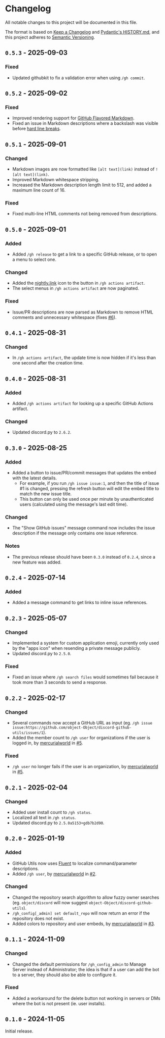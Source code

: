 # Changelog

All notable changes to this project will be documented in this file.

The format is based on [Keep a Changelog](https://keepachangelog.com/en/1.1.0/) and [Pydantic's HISTORY.md](https://github.com/pydantic/pydantic/blob/main/HISTORY.md), and this project adheres to [Semantic Versioning](https://semver.org/spec/v2.0.0.html).

## `0.5.3` - 2025-09-03

### Fixed

* Updated githubkit to fix a validation error when using `/gh commit`.

## `0.5.2` - 2025-09-02

### Fixed

* Improved rendering support for [GitHub Flavored Markdown](https://github.github.com/gfm/).
* Fixed an issue in Markdown descriptions where a backslash was visible before [hard line breaks](https://spec.commonmark.org/0.30/#hard-line-breaks).

## `0.5.1` - 2025-09-01

### Changed

* Markdown images are now formatted like `[alt text](link)` instead of `![alt text](link)`.
* Improved Markdown whitespace stripping.
* Increased the Markdown description length limit to 512, and added a maximum line count of 16.

### Fixed

* Fixed multi-line HTML comments not being removed from descriptions.

## `0.5.0` - 2025-09-01

### Added

* Added `/gh release` to get a link to a specific GitHub release, or to open a menu to select one.

### Changed

* Added the [nightly.link](https://nightly.link) icon to the button in `/gh actions artifact`.
* The select menus in `/gh actions artifact` are now paginated.

### Fixed

* Issue/PR descriptions are now parsed as Markdown to remove HTML comments and unnecessary whitespace (fixes [#6](https://github.com/object-Object/discord-github-utils/issues/6)).

## `0.4.1` - 2025-08-31

### Changed

* In `/gh actions artifact`, the update time is now hidden if it's less than one second after the creation time.

## `0.4.0` - 2025-08-31

### Added

* Added `/gh actions artifact` for looking up a specific GitHub Actions artifact.

### Changed

* Updated discord.py to `2.6.2`.

## `0.3.0` - 2025-08-25

### Added

* Added a button to issue/PR/commit messages that updates the embed with the latest details.
  * For example, if you run `/gh issue issue:1`, and then the title of issue #1 is changed, pressing the refresh button will edit the embed title to match the new issue title.
  * This button can only be used once per minute by unauthenticated users (calculated using the message's last edit time).

### Changed

* The "Show GitHub issues" message command now includes the issue description if the message only contains one issue reference.

### Notes

* The previous release should have been `0.3.0` instead of `0.2.4`, since a new feature was added.

## `0.2.4` - 2025-07-14

### Added

* Added a message command to get links to inline issue references.

## `0.2.3` - 2025-05-07

### Changed

* Implemented a system for custom application emoji, currently only used by the "apps icon" when resending a private message publicly.
* Updated discord.py to `2.5.0`.

### Fixed

* Fixed an issue where `/gh search files` would sometimes fail because it took more than 3 seconds to send a response.

## `0.2.2` - 2025-02-17

### Changed

* Several commands now accept a GitHub URL as input (eg. `/gh issue issue:https://github.com/object-Object/discord-github-utils/issues/1`).
* Added the member count to `/gh user` for organizations if the user is logged in, by [mercurialworld](https://github.com/mercurialworld) in [#5](https://github.com/object-Object/discord-github-utils/pull/5).

### Fixed

* `/gh user` no longer fails if the user is an organization, by [mercurialworld](https://github.com/mercurialworld) in [#5](https://github.com/object-Object/discord-github-utils/pull/5).

## `0.2.1` - 2025-02-04

### Changed

* Added user install count to `/gh status`.
* Localized all text in `/gh status`.
* Updated discord.py to `2.5.0a5153+gdb7b2d90`.

## `0.2.0` - 2025-01-19

### Added

* GitHub Utils now uses [Fluent](https://projectfluent.org/) to localize command/parameter descriptions.
* Added `/gh user`, by [mercurialworld](https://github.com/mercurialworld) in [#2](https://github.com/object-Object/discord-github-utils/pull/2).

### Changed

* Changed the repository search algorithm to allow fuzzy owner searches (eg. `object/discord` will now suggest `object-Object/discord-github-utils`).
* `/gh_config[_admin] set default_repo` will now return an error if the repository does not exist.
* Added colors to repository and user embeds, by [mercurialworld](https://github.com/mercurialworld) in [#3](https://github.com/object-Object/discord-github-utils/pull/3).

## `0.1.1` - 2024-11-09

### Changed

* Changed the default permissions for `/gh_config_admin` to Manage Server instead of Administrator; the idea is that if a user can add the bot to a server, they should also be able to configure it.

### Fixed

* Added a workaround for the delete button not working in servers or DMs where the bot is not present (ie. user installs).

## `0.1.0` - 2024-11-05

Initial release.
